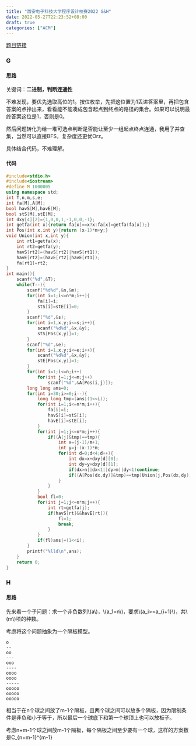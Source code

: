 ```yaml
---
title: "西安电子科技大学程序设计校赛2022 G&H"
date: 2022-05-27T22:23:52+08:00
draft: true
categories: ["ACM"]
---
```


[题目链接](https://acm.xidian.edu.cn/campus/2022/statements.pdf)

### G

#### 思路

关键词：**二进制，判断连通性**

不难发现，要优先选取高位的1。按位枚举，先把这位置为1丢进答案里，再把包含答案的点拎出来，看看能不能凑成包含起点到终点的路径的集合。如果可以说明最终答案这位是1，否则是0。

然后问题转化为给一堆可选点判断是否能让至少一组起点终点连通，我用了并查集，当然可以直接BFS，复杂度还更优Orz。

具体结合代码，不难理解。

#### 代码

```cpp
#include<stdio.h>
#include<iostream>
#define M 1000005
using namespace std;
int T,n,m,s,e;
int fa[M],A[M];
bool havS[M],havE[M];
bool stS[M],stE[M];
int dxy[4][2]={1,0,0,1,-1,0,0,-1};
int getfa(int x){return fa[x]==x?x:fa[x]=getfa(fa[x]);}
int Pos(int x,int y){return (x-1)*m+y;}
void Union(int x,int y){
    int rt1=getfa(x);
    int rt2=getfa(y);
    havS[rt2]=(havS[rt2]|havS[rt1]);
    havE[rt2]=(havE[rt2]|havE[rt1]);
    fa[rt1]=rt2;
}
int main(){
    scanf("%d",&T);
    while(T--){
        scanf("%d%d",&n,&m);
        for(int i=1;i<=n*m;i++){
            fa[i]=i;
            stS[i]=stE[i]=0;
        }
        scanf("%d",&s);
        for(int i=1,x,y;i<=s;i++){
            scanf("%d%d",&x,&y);
            stS[Pos(x,y)]=1;
        }
        scanf("%d",&e);
        for(int i=1,x,y;i<=e;i++){
            scanf("%d%d",&x,&y);
            stE[Pos(x,y)]=1;
        }
        for(int i=1;i<=n;i++)
            for(int j=1;j<=m;j++)
                scanf("%d",&A[Pos(i,j)]);
        long long ans=0;
        for(int i=30;i>=0;i--){
            long long tmp=(ans|(1<<i));
            for(int i=1;i<=n*m;i++){
                fa[i]=i;
                havS[i]=stS[i];
                havE[i]=stE[i];
            }
            for(int j=1;j<=n*m;j++){
                if((A[j]&tmp)==tmp){
                    int x=(j-1)/m+1;
                    int y=j-(x-1)*m;
                    for(int d=0;d<4;d++){
                        int dx=x+dxy[d][0];
                        int dy=y+dxy[d][1];
                        if(dx>n||dx<1||dy>m||dy<1)continue;
                        if((A[Pos(dx,dy)]&tmp)==tmp)Union(j,Pos(dx,dy));
                    }
                }
            }
            bool fl=0;
            for(int j=1;j<=n*m;j++){
                int rt=getfa(j);
                if(havS[rt]&&havE[rt]){
                    fl=1;
                    break;
                }
            }
            if(fl)ans|=(1<<i);
        }
        printf("%lld\n",ans);
    }
    return 0;
}
```



### H

#### 思路

先来看一个子问题：求一个非负数列\\(a\\)，\\(a_1=n\\)，要求\\(a_i>=a_{i+1}\\)，共\\(m\\)项的种数。

考虑将这个问题抽象为一个隔板模型。

```
o
--
oo
---
ooo
----
oooo
oooo
-----
ooooo
ooooo
ooooo
```

相当于在n个球之间放了m-1个隔板，且两个球之间可以放多个隔板，因为限制条件是非负和小于等于，所以最后一个球底下和第一个球顶上也可以放板子。

考虑n+m-1个球之间放m-1个隔板，每个隔板之间至少要有一个球，这样的方案数是C_{n+m-1}^{m-1}
